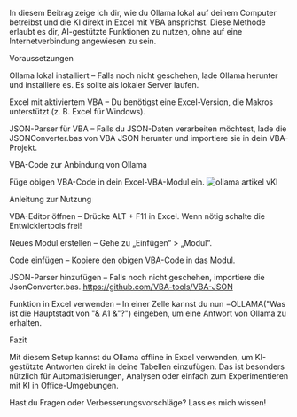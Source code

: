 In diesem Beitrag zeige ich dir, wie du Ollama lokal auf deinem Computer betreibst und die KI direkt in Excel mit VBA ansprichst. Diese Methode erlaubt es dir, AI-gestützte Funktionen zu nutzen, ohne auf eine Internetverbindung angewiesen zu sein.

Voraussetzungen

Ollama lokal installiert – Falls noch nicht geschehen, lade Ollama herunter und installiere es. Es sollte als lokaler Server laufen.

Excel mit aktiviertem VBA – Du benötigst eine Excel-Version, die Makros unterstützt (z. B. Excel für Windows).

JSON-Parser für VBA – Falls du JSON-Daten verarbeiten möchtest, lade die JSONConverter.bas von VBA JSON herunter und importiere sie in dein VBA-Projekt.

VBA-Code zur Anbindung von Ollama

Füge obigen VBA-Code in dein Excel-VBA-Modul ein.
  ![ollama artikel vKI](https://github.com/user-attachments/assets/fae99bb3-e3b7-4521-96a1-640c2dcc0023)
       


Anleitung zur Nutzung

VBA-Editor öffnen – Drücke ALT + F11 in Excel. Wenn nötig schalte die Entwicklertools frei!

Neues Modul erstellen – Gehe zu „Einfügen“ > „Modul“.

Code einfügen – Kopiere den obigen VBA-Code in das Modul.

JSON-Parser hinzufügen – Falls noch nicht geschehen, importiere die JsonConverter.bas. https://github.com/VBA-tools/VBA-JSON

Funktion in Excel verwenden – In einer Zelle kannst du nun =OLLAMA("Was ist die Hauptstadt von "& A1 &"?") eingeben, um eine Antwort von Ollama zu erhalten.

Fazit

Mit diesem Setup kannst du Ollama offline in Excel verwenden, um KI-gestützte Antworten direkt in deine Tabellen einzufügen. Das ist besonders nützlich für Automatisierungen, Analysen oder einfach zum Experimentieren mit KI in Office-Umgebungen.

Hast du Fragen oder Verbesserungsvorschläge? Lass es mich wissen!
